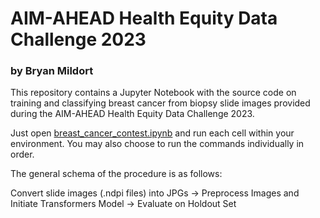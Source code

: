 # AIM-AHEAD Health Equity Data Challenge 2023
### by Bryan Mildort

This repository contains a Jupyter Notebook with the source code on training and classifying breast cancer from biopsy slide images provided during the AIM-AHEAD Health Equity Data Challenge 2023.

Just open [breast_cancer_contest.ipynb](https://github.com/bryanmildort/aim_ahead_breast_cancer_2023/blob/main/breast_cancer_contest.ipynb) and run each cell within your environment. You may also choose to run the commands individually in order.

The general schema of the procedure is as follows:

Convert slide images (.ndpi files) into JPGs -> Preprocess Images and Initiate Transformers Model -> Evaluate on Holdout Set
